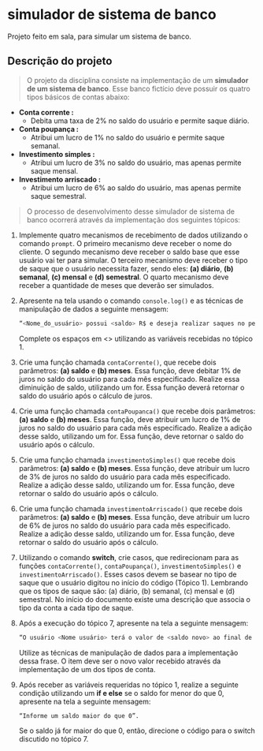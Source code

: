 # simulador de sistema de banco

Projeto feito em sala, para simular um sistema de banco. 

## Descrição do projeto

> O projeto da disciplina consiste na implementação de um **simulador de um sistema de banco**. Esse banco fictício deve possuir os quatro tipos básicos de contas abaixo:

* **Conta corrente :**
    - Debita uma taxa de 2% no saldo do usuário e permite saque diário.
* **Conta poupança :**
    - Atribui um lucro de 1% no saldo do usuário e permite saque semanal.
* **Investimento simples :**
    - Atribui um lucro de 3% no saldo do usuário, mas apenas permite saque mensal.
* **Investimento arriscado :**
    - Atribui um lucro de 6% ao saldo do usuário, mas apenas permite saque semestral.

> O processo de desenvolvimento desse simulador de sistema de banco ocorrerá através da implementação dos seguintes tópicos:

1. Implemente quatro mecanismos de recebimento de dados utilizando o comando `prompt`. O primeiro mecanismo deve receber o nome do cliente. O segundo
mecanismo deve receber o saldo base que esse usuário vai ter para simular. O terceiro mecanismo deve receber o tipo de saque que o usuário necessita fazer,
sendo eles: **(a) diário**, **(b) semanal**, **(c) mensal** e **(d) semestral**. O quarto mecanismo deve receber a quantidade de meses que deverão ser simulados.

2. Apresente na tela usando o comando `console.log()` e as técnicas de manipulação de dados a seguinte mensagem: 
    ``` sh
    “<Nome_do_usuário> possui <saldo> R$ e deseja realizar saques no período <tipo_saque> durante <n> meses”
    ```
    Complete os espaços em <> utilizando as variáveis recebidas no tópico 1.

3. Crie uma função chamada `contaCorrente()`, que recebe dois parâmetros: **(a) saldo** e **(b) meses**. Essa função, deve debitar 1% de juros no saldo do usuário para cada mês especificado. Realize essa diminuição de saldo, utilizando um for. Essa função deverá retornar o saldo do usuário após o cálculo de juros.

4. Crie uma função chamada ``contaPoupanca()`` que recebe dois parâmetros: **(a) saldo** e **(b) meses**. Essa função, deve atribuir um lucro de 1% de juros no saldo do usuário para cada mês especificado. Realize a adição desse saldo, utilizando um for. Essa função, deve retornar o saldo do usuário após o cálculo.

5. Crie uma função chamada ``investimentoSimples()`` que recebe dois parâmetros: **(a) saldo** e **(b) meses**. Essa função, deve atribuir um lucro de 3% de juros no
saldo do usuário para cada mês especificado. Realize a adição desse saldo, utilizando um for. Essa função, deve retornar o saldo do usuário após o cálculo.

6. Crie uma função chamada ``investimentoArriscado()`` que recebe dois parâmetros: **(a) saldo** e **(b) meses**. Essa função, deve atribuir um lucro de 6% de juros no saldo do usuário para cada mês especificado. Realize a adição desse saldo, utilizando um for. Essa função, deve retornar o saldo do usuário após o cálculo.

7. Utilizando o comando **switch**, crie casos, que redirecionam para as funções ``contaCorrente()``, ``contaPoupança()``, ``investimentoSimples()`` e ``investimentoArriscado()``. Esses casos devem se basear no tipo de saque que o usuário digitou no início do código (Tópico 1). Lembrando que os tipos de saque são: (a) diário, (b) semanal, (c) mensal e (d) semestral. No início do documento existe uma descrição que associa o tipo da conta a cada tipo de saque.

8. Após a execução do tópico 7, apresente na tela a seguinte mensagem: 
    ``` sh
    “O usuário <Nome usuário> terá o valor de <saldo novo> ao final de <n> meses”
    ```
    Utilize as técnicas de manipulação de dados para a implementação dessa frase. O item <saldo novo> deve ser o novo valor recebido através da implementação
    de um dos tipos de conta.

9. Após receber as variáveis requeridas no tópico 1, realize a seguinte condição utilizando um **if e else** se o saldo for menor do que 0, apresente na tela a seguinte mensagem: 
    ```sh
    “Informe um saldo maior do que 0”. 
    ```
    Se o saldo já for maior do que 0, então, direcione o código para o switch discutido no tópico 7.